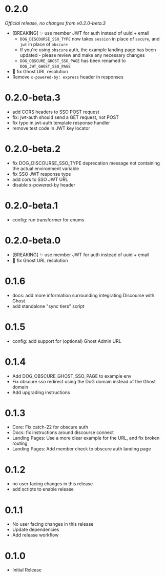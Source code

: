 # 0.2.0

_Official release, no changes from v0.2.0-beta.3_

 - [BREAKING] :sparkles: use member JWT for auth instead of uuid + email
   - `DOG_DISCOURSE_SSO_TYPE` now takes `session` in place of `secure`, and `jwt` in place of `obscure`
   - If you're using `obscure` auth, the example landing page has been updated - please review and make any necessary changes
   - `DOG_OBSCURE_GHOST_SSO_PAGE` has been renamed to `DOG_JWT_GHOST_SSO_PAGE`
 - :bug: fix Ghost URL resolution
 - Remove `x-powered-by: express` header in responses

# 0.2.0-beta.3

 - add CORS headers to SSO POST request
 - fix: jwt-auth should send a GET request, not POST
 - fix typo in jwt-auth template response handler
 - remove test code in JWT key locator

# 0.2.0-beta.2

 - fix DOG_DISCOURSE_SSO_TYPE deprecation message not containing the actual environment variable
 - fix SSO JWT response type
 - add cors to SSO JWT URL
 - disable x-powered-by header

# 0.2.0-beta.1

 - config: run transformer for enums

# 0.2.0-beta.0

 - [BREAKING] :sparkles: use member JWT for auth instead of uuid + email
 - :bug: fix Ghost URL resolution

# 0.1.6

 - docs: add more information surrounding integrating Discourse with Ghost
 - add standalone "sync tiers" script

# 0.1.5

 - config: add support for (optional) Ghost Admin URL

# 0.1.4

 - Add DOG_OBSCURE_GHOST_SSO_PAGE to example env
 - Fix obscure sso redirect using the DoG domain instead of the Ghost domain
 - Add upgrading instructions

# 0.1.3

 - Core: Fix catch-22 for obscure auth
 - Docs: fix instructions around discourse connect
 - Landing Pages: Use a more clear example for the URL, and fix broken routing
 - Landing Pages: Add member check to obscure auth landing page

# 0.1.2

 - no user facing changes in this release
 - add scripts to enable release

# 0.1.1

 - No user facing changes in this release
 - Update dependencies
 - Add release workflow

# 0.1.0

 - Initial Release
